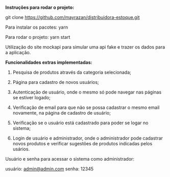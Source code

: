 **Instruções para rodar o projeto:**

git clone https://github.com/mayrazan/distribuidora-estoque.git

Para instalar os pacotes: yarn

Para rodar o projeto: yarn start

Utilização do site mockapi para simular uma api fake e trazer os dados para a aplicação.

**Funcionalidades extras implementadas:**

1. Pesquisa de produtos através da categoria selecionada;

2. Página para cadastro de novos usuários;

3. Autenticação de usuário, onde o mesmo só pode navegar nas páginas se estiver logado;

4. Verificação de email para que não se possa cadastrar o mesmo email novamente, na página de cadastro de usuário;

5. Verificação se o usuário está cadastrado para poder se logar no sistema;

6. Login de usuário e administrador, onde o administrador pode cadastrar novos produtos e verificar sugestões de produtos indicadas pelos usários.

Usuário e senha para acessar o sistema como administrador:

usuário: admin@admin.com
senha: 12345
